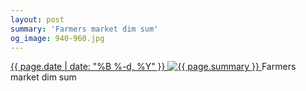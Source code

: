 ```yaml
---
layout: post
summary: 'Farmers market dim sum'
og_image: 940-960.jpg
---
```


<p>
 <time>
  <a href="/940">
   {{ page.date | date: "%B %-d, %Y" }}
  </a>
 </time>
 <a href="/940">
  <img alt="{{ page.summary }}" data-taken="10/7/2019" sizes="(min-width: 700px) 50vw, calc(100vw - 2rem)" src="{{ site.assets_url }}/940-480.jpg" srcset="{{ site.assets_url }}/940-240.jpg 240w, {{ site.assets_url }}/940-480.jpg 480w, {{ site.assets_url }}/940-720.jpg 720w, {{ site.assets_url }}/940-960.jpg 960w"/>
 </a>
 <span>
  Farmers market dim sum
 </span>
</p>
